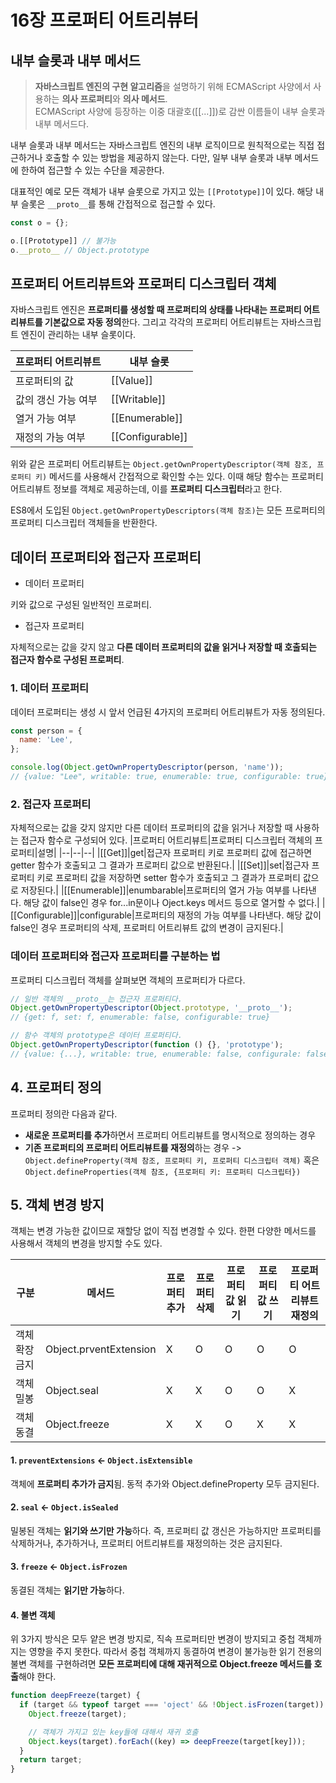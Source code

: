 # 16장 프로퍼티 어트리뷰터

## 내부 슬롯과 내부 메서드

> **자바스크립트 엔진의 구현 알고리즘**을 설명하기 위해 ECMAScript 사양에서 사용하는 **의사 프로퍼티**와 **의사 메서드**.  
> ECMAScript 사양에 등장하는 이중 대괄호([[...]])로 감싼 이름들이 내부 슬롯과 내부 메서드다.

내부 슬롯과 내부 메서드는 자바스크립트 엔진의 내부 로직이므로 원칙적으로는 직접 접근하거나 호출할 수 있는 방법을 제공하지 않는다. 다만, 일부 내부 슬롯과 내부 메서드에 한하여 접근할 수 있는 수단을 제공한다.

대표적인 예로 모든 객체가 내부 슬롯으로 가지고 있는 `[[Prototype]]`이 있다. 해당 내부 슬롯은 `__proto__`를 통해 간접적으로 접근할 수 있다.

```js
const o = {};

o.[[Prototype]] // 불가능
o.__proto__ // Object.prototype
```

## 프로퍼티 어트리뷰트와 프로퍼티 디스크립터 객체

자바스크립트 엔진은 **프로퍼티를 생성할 때 프로퍼티의 상태를 나타내는 프로퍼티 어트리뷰트를 기본값으로 자동 정의**한다. 그리고 각각의 프로퍼티 어트리뷰트는 자바스크립트 엔진이 관리하는 내부 슬롯이다.

| 프로퍼티 어트리뷰트 | 내부 슬롯        |
| ------------------- | ---------------- |
| 프로퍼티의 값       | [[Value]]        |
| 값의 갱신 가능 여부 | [[Writable]]     |
| 열거 가능 여부      | [[Enumerable]]   |
| 재정의 가능 여부    | [[Configurable]] |

위와 같은 프로퍼티 어트리뷰트는 `Object.getOwnPropertyDescriptor(객체 참조, 프로퍼티 키)` 메서드를 사용해서 간접적으로 확인할 수는 있다. 이때 해당 함수는 프로퍼티 어트리뷰트 정보를 객체로 제공하는데, 이를 **프로퍼티 디스크립터**라고 한다.

ES8에서 도입된 `Object.getOwnPropertyDescriptors(객체 참조)`는 모든 프로퍼티의 프로퍼티 디스크립터 객체들을 반환한다.

## 데이터 프로퍼티와 접근자 프로퍼티

- 데이터 프로퍼티

키와 값으로 구성된 일반적인 프로퍼티.

- 접근자 프로퍼티

자체적으로는 값을 갖지 않고 **다른 데이터 프로퍼티의 값을 읽거나 저장할 때 호출되는 접근자 함수로 구성된 프로퍼티**.

### 1. 데이터 프로퍼티

데이터 프로퍼티는 생성 시 앞서 언급된 4가지의 프로퍼티 어트리뷰트가 자동 정의된다.

```js
const person = {
  name: 'Lee',
};

console.log(Object.getOwnPropertyDescriptor(person, 'name'));
// {value: "Lee", writable: true, enumerable: true, configurable: true}
```

### 2. 접근자 프로퍼티

자체적으로는 값을 갖지 않지만 다른 데이터 프로퍼티의 값을 읽거나 저장할 때 사용하는 접근자 함수로 구성되어 있다.
|프로퍼티 어트리뷰트|프로퍼티 디스크립터 객체의 프로퍼티|설명|
|--|--|--|
|[[Get]]|get|접근자 프로퍼티 키로 프로퍼티 값에 접근하면 getter 함수가 호출되고 그 결과가 프로퍼티 값으로 반환된다.|
|[[Set]]|set|접근자 프로퍼티 키로 프로퍼티 값을 저장하면 setter 함수가 호출되고 그 결과가 프로퍼티 값으로 저장된다.|
|[[Enumerable]]|enumbarable|프로퍼티의 열거 가능 여부를 나타낸다. 해당 값이 false인 경우 for...in문이나 Oject.keys 메서드 등으로 열거할 수 없다.|
|[[Configurable]]|configurable|프로퍼티의 재정의 가능 여부를 나타낸다. 해당 값이 false인 경우 프로퍼티의 삭제, 프로퍼티 어트리뷰트 값의 변경이 금지된다.|

### 데이터 프로퍼티와 접근자 프로퍼티를 구분하는 법

프로퍼티 디스크립터 객체를 살펴보면 객체의 프로퍼티가 다르다.

```js
// 일반 객체의 __proto__는 접근자 프로퍼티다.
Object.getOwnPropertyDescriptor(Object.prototype, '__proto__');
// {get: f, set: f, enumerable: false, configurable: true}

// 함수 객체의 prototype은 데이터 프로퍼티다.
Object.getOwnPropertyDescriptor(function () {}, 'prototype');
// {value: {...}, writable: true, enumerable: false, configurale: false}
```

## 4. 프로퍼티 정의

프로퍼티 정의란 다음과 같다.

- **새로운 프로퍼티를 추가**하면서 프로퍼티 어트리뷰트를 명시적으로 정의하는 경우
- **기존 프로퍼티의 프로퍼티 어트리뷰트를 재정의**하는 경우 -> `Object.defineProperty(객체 참조, 프로퍼티 키, 프로퍼티 디스크립터 객체)` 혹은 `Object.defineProperties(객체 참조, {프로퍼티 키: 프로퍼티 디스크립터})`

## 5. 객체 변경 방지

객체는 변경 가능한 값이므로 재할당 없이 직접 변경할 수 있다. 한편 다양한 메서드를 사용해서 객체의 변경을 방지할 수도 있다.

| 구분           | 메서드                 | 프로퍼티 추가 | 프로퍼티 삭제 | 프로퍼티 값 읽기 | 프로퍼티 값 쓰기 | 프로퍼티 어트리뷰트 재정의 |
| -------------- | ---------------------- | ------------- | ------------- | ---------------- | ---------------- | -------------------------- |
| 객체 확장 금지 | Object.prventExtension | X             | O             | O                | O                | O                          |
| 객체 밀봉      | Object.seal            | X             | X             | O                | O                | X                          |
| 객체 동결      | Object.freeze          | X             | X             | O                | X                | X                          |

#### 1. `preventExtensions` <- `Object.isExtensible`

객체에 **프로퍼티 추가가 금지**됨. 동적 추가와 Object.defineProperty 모두 금지된다.

#### 2. `seal` <- `Object.isSealed`

밀봉된 객체는 **읽기와 쓰기만 가능**하다. 즉, 프로퍼티 값 갱신은 가능하지만 프로퍼티를 삭제하거나, 추가하거나, 프로퍼티 어트리뷰트를 재정의하는 것은 금지된다.

#### 3. `freeze` <- `Object.isFrozen`

동결된 객체는 **읽기만 가능**하다.

#### 4. 불변 객체

위 3가지 방식은 모두 얕은 변경 방지로, 직속 프로퍼티만 변경이 방지되고 중첩 객체까지는 영향을 주지 못한다. 따라서 중첩 객체까지 동결하여 변경이 불가능한 읽기 전용의 불변 객체를 구현하려면 **모든 프로퍼티에 대해 재귀적으로 Object.freeze 메서드를 호출**해야 한다.

```js
function deepFreeze(target) {
  if (target && typeof target === 'oject' && !Object.isFrozen(target)) {
    Object.freeze(target);

    // 객체가 가지고 있는 key들에 대해서 재귀 호출
    Object.keys(target).forEach((key) => deepFreeze(target[key]));
  }
  return target;
}
```
